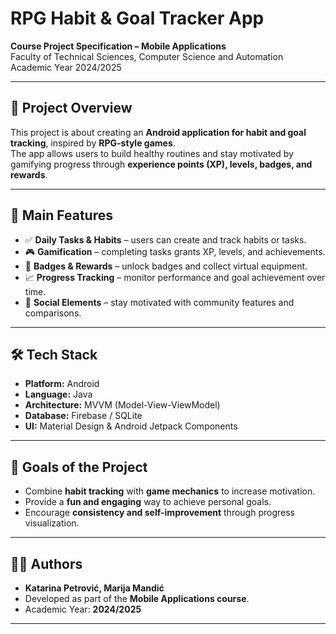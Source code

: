 # RPG Habit & Goal Tracker App  

**Course Project Specification – Mobile Applications**  
Faculty of Technical Sciences, Computer Science and Automation  
Academic Year 2024/2025  

---

## 📌 Project Overview  
This project is about creating an **Android application for habit and goal tracking**, inspired by **RPG-style games**.  
The app allows users to build healthy routines and stay motivated by gamifying progress through **experience points (XP), levels, badges, and rewards**.  

---

## 🎯 Main Features  
- ✅ **Daily Tasks & Habits** – users can create and track habits or tasks.  
- 🎮 **Gamification** – completing tasks grants XP, levels, and achievements.  
- 🏅 **Badges & Rewards** – unlock badges and collect virtual equipment.  
- 📈 **Progress Tracking** – monitor performance and goal achievement over time.  
- 👥 **Social Elements** – stay motivated with community features and comparisons.  

---

## 🛠️ Tech Stack  
- **Platform:** Android  
- **Language:** Java  
- **Architecture:** MVVM (Model-View-ViewModel)  
- **Database:** Firebase / SQLite  
- **UI:** Material Design & Android Jetpack Components  

---

## 🚀 Goals of the Project  
- Combine **habit tracking** with **game mechanics** to increase motivation.  
- Provide a **fun and engaging** way to achieve personal goals.  
- Encourage **consistency and self-improvement** through progress visualization.  

---

## 👩‍💻 Authors  
- **Katarina Petrović, Marija Mandić**
- Developed as part of the **Mobile Applications course**.  
- Academic Year: **2024/2025**  

---
